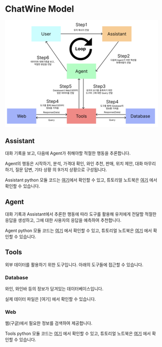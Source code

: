 # ChatWine Model

![model](/assets/architecture.png)

## Assistant
대화 기록을 보고, 다음에 Agent가 취해야할 적절한 행동을 추론합니다.

Agent의 행동은 시작하기, 분석, 가격대 확인, 와인 추천, 판매, 위치 제안, 대화 마무리하기, 질문 답변, 기타 상황 의 9가지 상황으로 구성됩니다.

Assistant python 모듈 코드는 [여기]()에서 확인할 수 있고, 튜토리얼 노트북은 [여기]() 에서 확인할 수 있습니다.

## Agent
대화 기록과 Assistant에서 추론한 행동에 따라 도구를 활용해 유저에게 전달할 적절한 응답을 생성하고, 그에 대한 사용자의 응답을 예측하여 추천합니다.

Agent python 모듈 코드는 [여기]() 에서 확인할 수 있고, 튜토리얼 노트북은 [여기]() 에서 확인할 수 있습니다.


## Tools
외부 데이터를 활용하기 위한 도구입니다.
아래의 도구들에 접근할 수 있습니다.

### Database
와인, 와인바 등의 정보가 담겨있는 데이터베이스입니다.

실제 데이터 파일은 [여기] 에서 확인할 수 있습니다.


### Web
웹(구글)에서 필요한 정보를 검색하여 제공합니다.

Tools python 모듈 코드는 [여기]() 에서 확인할 수 있고, 튜토리얼 노트북은 [여기]() 에서 확인할 수 있습니다.